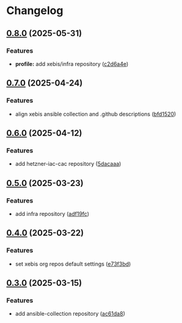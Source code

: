 # Changelog

## [0.8.0](https://github.com/xebis/.github/compare/v0.7.0...v0.8.0) (2025-05-31)

### Features

* **profile:** add xebis/infra repository ([c2d6a4e](https://github.com/xebis/.github/commit/c2d6a4eadb4df731f67fd988a5b45d037217665f))

## [0.7.0](https://github.com/xebis/.github/compare/v0.6.0...v0.7.0) (2025-04-24)

### Features

* align xebis ansible collection and .github descriptions ([bfd1520](https://github.com/xebis/.github/commit/bfd1520049c207e7e0fd2c9fc08255dd8b634af9))

## [0.6.0](https://github.com/xebis/.github/compare/v0.5.0...v0.6.0) (2025-04-12)

### Features

* add hetzner-iac-cac repository ([5dacaaa](https://github.com/xebis/.github/commit/5dacaaa89ff96fb8a510fc74f55e5b3a4aaf02a3))

## [0.5.0](https://github.com/xebis/.github/compare/v0.4.0...v0.5.0) (2025-03-23)

### Features

* add infra repository ([adf19fc](https://github.com/xebis/.github/commit/adf19fcec584a0f02f62be58e25fabd66c2f3519))

## [0.4.0](https://github.com/xebis/.github/compare/v0.3.0...v0.4.0) (2025-03-22)

### Features

* set xebis org repos default settings ([e73f3bd](https://github.com/xebis/.github/commit/e73f3bd087a0283488430ae32e1eab440c00ab90))

## [0.3.0](https://github.com/xebis/.github/compare/v0.2.0...v0.3.0) (2025-03-15)

### Features

* add ansible-collection repository ([ac61da8](https://github.com/xebis/.github/commit/ac61da893244814f72135977f9b650d15b0d6b1c))
